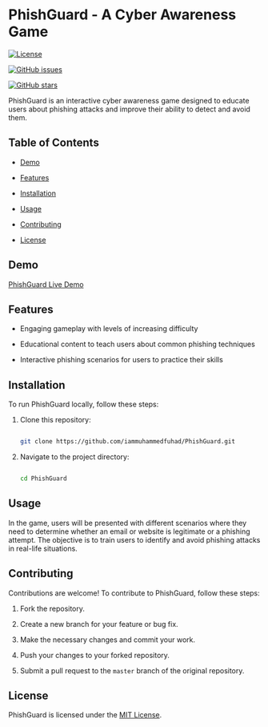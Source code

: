 

# PhishGuard - A Cyber Awareness Game

[![License](https://img.shields.io/badge/license-MIT-blue.svg)](https://github.com/iammuhammedfuhad/PhishGuard/LICENSE.md)

[![GitHub issues](https://img.shields.io/github/issues/iammuhammedfuhad/PhishGuard.svg)](https://github.com/iammuhammedfuhad/PhishGuard/issues)

[![GitHub stars](https://img.shields.io/github/stars/iammuhammedfuhad/PhishGuard.svg)](https://github.com/iammuhammedfuhad/PhishGuard/stargazers)

PhishGuard is an interactive cyber awareness game designed to educate users about phishing attacks and improve their ability to detect and avoid them.

## Table of Contents

- [Demo](#demo)

- [Features](#features)

- [Installation](#installation)

- [Usage](#usage)

- [Contributing](#contributing)

- [License](#license)

## Demo

<a href="https://iammuhammedfuhad.github.io/PhishGuard/">PhishGuard Live Demo</a>

## Features

- Engaging gameplay with levels of increasing difficulty

- Educational content to teach users about common phishing techniques

- Interactive phishing scenarios for users to practice their skills


## Installation

To run PhishGuard locally, follow these steps:

1. Clone this repository:

   ```bash

   git clone https://github.com/iammuhammedfuhad/PhishGuard.git

   ```

2. Navigate to the project directory:

   ```bash

   cd PhishGuard

   ```











## Usage

In the game, users will be presented with different scenarios where they need to determine whether an email or website is legitimate or a phishing attempt. The objective is to train users to identify and avoid phishing attacks in real-life situations.

## Contributing

Contributions are welcome! To contribute to PhishGuard, follow these steps:

1. Fork the repository.

2. Create a new branch for your feature or bug fix.

3. Make the necessary changes and commit your work.

4. Push your changes to your forked repository.

5. Submit a pull request to the `master` branch of the original repository.

## License

PhishGuard is licensed under the [MIT License](https://github.com/iammuhammedfuhad/PhishGuard/LICENSE.md).





